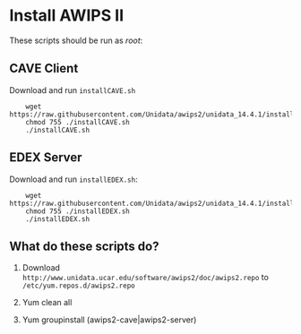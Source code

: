 # Install AWIPS II

These scripts should be run as *root*:

## CAVE Client

Download and run `installCAVE.sh`

        wget https://raw.githubusercontent.com/Unidata/awips2/unidata_14.4.1/installCAVE.sh
        chmod 755 ./installCAVE.sh
        ./installCAVE.sh

## EDEX Server

Download and run `installEDEX.sh`:

        wget https://raw.githubusercontent.com/Unidata/awips2/unidata_14.4.1/installEDEX.sh
        chmod 755 ./installEDEX.sh
        ./installEDEX.sh

## What do these scripts do?

1. Download `http://www.unidata.ucar.edu/software/awips2/doc/awips2.repo` to `/etc/yum.repos.d/awips2.repo`

2. Yum clean all

3. Yum groupinstall (awips2-cave|awips2-server)
